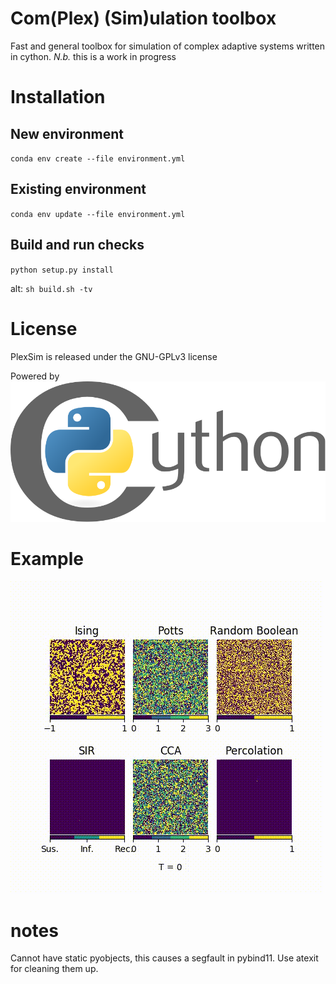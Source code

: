 # Com(Plex) (Sim)ulation toolbox

Fast and general toolbox for simulation of complex adaptive systems written in cython.
_N.b._ this is a work in progress


# Installation
## New environment
`conda env create --file environment.yml`
## Existing environment
`conda env update --file environment.yml`

## Build and run checks

`python setup.py install`

alt: `sh build.sh -tv`

# License
PlexSim is released under the GNU-GPLv3 license

Powered by 
![cython](banner/cython_logo.svg)


# Example
![banner_gif](banner/PlexSim_banner.gif)


# notes
Cannot have static pyobjects, this causes a segfault in pybind11. 
Use atexit for cleaning them up.
